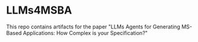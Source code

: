 # LLMs4MSBA
This repo contains artifacts for the paper "LLMs Agents for Generating MS-Based Applications: How Complex is your Specification?"
